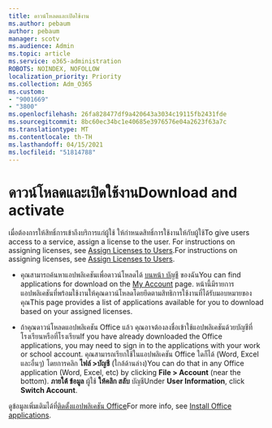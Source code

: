 ```yaml
---
title: ดาวน์โหลดและเปิดใช้งาน
ms.author: pebaum
author: pebaum
manager: scotv
ms.audience: Admin
ms.topic: article
ms.service: o365-administration
ROBOTS: NOINDEX, NOFOLLOW
localization_priority: Priority
ms.collection: Adm_O365
ms.custom:
- "9001669"
- "3800"
ms.openlocfilehash: 26fa828477df9a420643a3034c19115fb2431fde
ms.sourcegitcommit: 8bc60ec34bc1e40685e3976576e04a2623f63a7c
ms.translationtype: MT
ms.contentlocale: th-TH
ms.lasthandoff: 04/15/2021
ms.locfileid: "51814788"
---
```

# <a name="download-and-activate"></a><span data-ttu-id="dd55a-102">ดาวน์โหลดและเปิดใช้งาน</span><span class="sxs-lookup"><span data-stu-id="dd55a-102">Download and activate</span></span>

<span data-ttu-id="dd55a-103">เมื่อต้องการให้สิทธิ์การเข้าถึงบริการแก่ผู้ใช้ ให้กําหนดสิทธิ์การใช้งานให้กับผู้ใช้</span><span class="sxs-lookup"><span data-stu-id="dd55a-103">To give users access to a service, assign a license to the user.</span></span> <span data-ttu-id="dd55a-104">For instructions on assigning licenses, see [Assign Licenses to Users](https://docs.microsoft.com/microsoft-365/admin/manage/assign-licenses-to-users).</span><span class="sxs-lookup"><span data-stu-id="dd55a-104">For instructions on assigning licenses, see [Assign Licenses to Users](https://docs.microsoft.com/microsoft-365/admin/manage/assign-licenses-to-users).</span></span>

- <span data-ttu-id="dd55a-105">คุณสามารถค้นหาแอปพลิเคชันเพื่อดาวน์โหลดได้ [บนหน้า บัญชี](https://portal.office.com/account/#installs) ของฉัน</span><span class="sxs-lookup"><span data-stu-id="dd55a-105">You can find applications for download on the [My Account](https://portal.office.com/account/#installs) page.</span></span> <span data-ttu-id="dd55a-106">หน้านี้มีรายการแอปพลิเคชันที่พร้อมใช้งานให้คุณดาวน์โหลดโดยยึดตามสิทธิการใช้งานที่ได้รับมอบหมายของคุณ</span><span class="sxs-lookup"><span data-stu-id="dd55a-106">This page provides a list of applications available for you to download based on your assigned licenses.</span></span> 

- <span data-ttu-id="dd55a-107">ถ้าคุณดาวน์โหลดแอปพลิเคชัน Office แล้ว คุณอาจต้องลงชื่อเข้าใช้แอปพลิเคชันด้วยบัญชีที่โรงเรียนหรือที่โรงเรียน</span><span class="sxs-lookup"><span data-stu-id="dd55a-107">If you have already downloaded the Office applications, you may need to sign in to the applications with your work or school account.</span></span> <span data-ttu-id="dd55a-108">คุณสามารถเรียกใช้ในแอปพลิเคชัน Office ใดก็ได้ (Word, Excel และอื่นๆ) โดยการคลิก **ไฟล์ >บัญชี** (ใกล้ด้านล่าง)</span><span class="sxs-lookup"><span data-stu-id="dd55a-108">You can do that in any Office application (Word, Excel, etc) by clicking **File > Account** (near the bottom).</span></span> <span data-ttu-id="dd55a-109">**ภายใต้ ข้อมูล** ผู้ใช้ **ให้คลิก สลับ** บัญชี</span><span class="sxs-lookup"><span data-stu-id="dd55a-109">Under **User Information**, click **Switch Account**.</span></span>

<span data-ttu-id="dd55a-110">ดูข้อมูลเพิ่มเติมได้ที่[ติดตั้งแอปพลิเคชัน Office](https://docs.microsoft.com/microsoft-365/admin/setup/install-applications)</span><span class="sxs-lookup"><span data-stu-id="dd55a-110">For more info, see [Install Office applications](https://docs.microsoft.com/microsoft-365/admin/setup/install-applications).</span></span>
